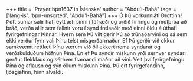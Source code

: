 +++
title = 'Prayer bpn1637 in Íslenska'
author = "Abdu'l-Bahá"
tags = ['lang-is', 'bpn-unsorted', "Abdu'l-Bahá"]
+++
Ó Þú vorkunnláti Drottinn!
Þótt sumar sálir hafi eytt æfi sinni í fáfræði og orðið firringu og mótþróa að bráð, verða allir sem fallnir voru í synd frelsaðir með einni öldu á út­hafi fyrirgefningar Þinnar. Hvern sem Þú vilt gerir Þú að trúnaðarvini og sá sem ekki verður fyrir vali Þínu telst misgerðarmaður. Ef Þú gerðir við okkur samkvæmt réttlæti Þínu værum við öll ekkert nema synd­ar­ar og verðskulduðum höfnun Þína. En ef Þú sýndir mis­kunn yrði sér­hver synd­ari gerður flekk­laus og sérhver framandi maður að vini. Veit því fyrirgefningu Þína og aflausn og sýn öllum miskunn Þína.
Þú ert fyrirgefandinn, ljósgjafinn, hinn alvaldi.
